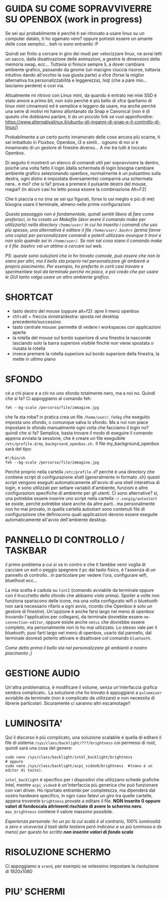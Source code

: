 # GUIDA SU COME SOPRAVVIVERRE SU OPENBOX (work in progress)

Se sei qui probabilmente è perchè ti sei ritrovato a usare linux su un computer datato, ti ho sgamato vero? oppure potresti essere un amante delle cose semplici... beh io sono entrambi :P

Quindi sei finito a cercare in giro dei modi per velocizzare linux, ne avrai letti un sacco, dalla disattivazione delle animazioni, a gestire le dimensioni della memoria swap, ecc... Tuttavia si finisce sempre lì, a dover cambiare ambiente grafico, passando da gnome (un macigno ciuccia risorse, tuttavia intuitivo dando all'occhio la sua giusta parte) a xfce (forse la miglior alternativa tra personalizzabilità e leggerezza), lxqt (che a pare mio... lasciamo perdere) e così via.

Attualmente mi ritrovo con Linux mint, da quando è entrato nei miei SSD è stato amore a primo bit, non solo perchè è più bello di xfce (parliamo di linux mint cinnamon) ed è semplice e leggero da usare, ma anche perchè una serie di motivi mi hanno allontanato da Snap e Canonical (non è di questo che dobbiamo parlare, ti do un piccolo link se vuoi approfondire: https://www.alternativalinux.it/ubuntu-gli-inganni-di-snap-e-il-controllo-di-linux/) 

Probabilmente a un certo punto innamorato delle cose ancora più scarne, ti sei imbattuto in Fluxbox, Openbox, i3 e simili... ognuno di noi si è innamorato di un gestore di finestre diverso... A me tra tutti è toccato Openbox.

Di seguito ti mostrerò un elenco di comandi utili per sopravvivere la dentro, poichè una volta fatto il login (dalla schermata di login bisogna cambiare ambiente grafico selezionando openbox, normalmente è un pulsantino sulla destra, ogni distro è impostata diversamente) comparirà una schermata nera.. e mo? che si fa? prova a premere il pulsante destro del mouse, magia!! 
(in alcuni casi ho letto possa essere la combinazione Alt+F2)

Che ti piaccia o no (ma se sei qui figurati, forse lo usi meglio e più di me) bisogna usare il terminale, almeno nelle prime configurazioni.

*Questo passaggio non è fondamentale, quindi sentiti libero di fare come preferisci, io ho creato un Makefile (devi avere il comando make per utilizzarlo) nella directory `/home/user/` in cui ho inserito i comandi che uso più spesso, una alternativa è editare il file `/home/user/.bashrc` (prima fanne una copia) per personalizzare comandi e poterli utilizzare ovunque ti trovi e non solo quando sei in `/home/user/`. 
Se non sai cosa siano il comando make e il file .bashrc vai un attimo a cercare sul web.*

*PS: queste sono suluzioni che io ho trovato comode, può essere che non lo siano per altri, ma il bello sta proprio nel personalizzare gli ambienti a proprio piacimento.
Per esempio, ho preferito in certi casi trovare e sperimentare tool da terminale perchè mi piace, e poi credo che per usare le GUI tanto valga usare un altro ambiente grafico*.

# SHORTCAT 
* tasto destro del mouse (oppure alt+f2): apre il menù openbox
* ctrl+alt + freccia sinistra/destra: sposta nel desktop precedente/successivo 
* tasto centrale mouse: permette di vedere i workspaces con applicazioni aperte
* la rotella del mouse sul bordo superiore di una finestra la nasconde lasciando solo la barra superiore visibile finchè non viene spostata o riusata la rotella
* invece premere la rotella superiore sul bordo superiore della finestra, la mette in ultimo piano 

# SFONDO
cè a chi piace e a chi no uno sfondo totalmente nero, ma a noi no. Quindi che si fa?
Ci appoggiamo al comando feh:
```
feh --bg-scale /percorso/file/immagine.jpg
```
che fa sta roba? in pratica crea un file `/home/user/.fehbg` che eseguito imposta uno sfondo, o comunque salva lo sfondo.
Ma a noi non piace impostare lo sfondo manualmente ogni volta che facciamo il login no? quindi che si fa?
Semplice, basta trovare il modo di eseguire il comando appena avviata la sessione, che è creare un file eseguibile `/etc/profile.d/my_background_openbox.sh.` Il file my_background_openbox sarà del tipo:
```
#!/bin/sh
feh --bg-scale /percorso/file/immagine.jpg
```
Perchè proprio nella cartella `/etc/profile.d`? perchè è una directory che contiene script di configurazione shell (generalmente in formato .sh) questi script vengono eseguiti automaticamente all'avvio di una shell interattiva di login, e sono utilizzati per settare variabili d'ambiente, funzioni e altre configurazioni specifiche di ambiente per gli utenti.
Ci sono alternative? si, una potrebbe essere inserire uno script nella cartella `~/.congig/autostart` se esiste, perchè potrebbe stare anche da altre parti.. ma personalmente non ho mai provato, in quella cartella autostart sono contenuti file di configurazione che definiscono quali applicazioni devono essere eseguite automaticamente all'avvio dell'ambiente desktop.

# PANNELLO DI CONTROLLO / TASKBAR
il primo problema a cui si va in contro e che ti farebbe venir voglia di cacciare un exit o peggio spegnere il pc dal tasto fisico, è l'assenza di un pannello di controllo.. in particolare per vedere l'ora, configurare wifi, bluethoot ecc... 

La mia scelta è caduta su `tint2` (comando avviabile da terminale oppure con il trucchetto dello sfondo che abbiamo visto prima).
Spoiler a volte non funziona spariscono delle icone, ma una volta configurato wifi o bluetooth non sarà necessario rifarlo a ogni avvio, ricordo che Openbox è solo un gestore di finestre). Un'opzione è anche farsi largo nel menù di openbox trovando l'applicativo per collegarsi, da terminale dovrebbe essere `nm-connection-editor`, oppure esiste anche `nmtui` che dovrebbe essere completo, ma personalmente non lo ho mai utilizzato. Lo stesso vale per il bluetooth, puoi farti largo nel menù di openbox, usarlo dal pannello, dal terminale dovresti poterlo attivare e disattivare col comando `bluetooth`.

*Come detto prima il bello sta nel personalizzare gli ambienti a nostro piacimento ;)*

# GESTIONE AUDIO
Un'altra problematica, è modificare il volume, senza un'interfaccia grafica sembra complicato..
La soluzione che ho trovato è appoggiarsi a `pulsemixer` avviabile da terminale (non è complicato da utilizzare) e non necessita di librerie particolari.
Sicuramente ci saranno altri escamotage!!

# LUMINOSITA' 
Qui il discorso è più complicato, una soluzione scalabile è quella di editare il file di sistema `/sys/class/backlight/???/brightness` coi permessi di root, quindi sarà una cosa del genere: 
```
sudo nano /sys/class/backlight/intel_backlight/brightness
# oppure
sudo nano /sys/class/backlight/acpi_video0/brightness  #(nano è un editor di testo).
```
`intel_backlight` è specifico per i dispositivi che utilizzano schede grafiche Intel, mentre `acpi_video0` è un'interfaccia più generica che può funzionare con vari driver.
Ho riportato entrambi per completezza, ma dipenderà dal vostro hardware specifico, in ogni caso fatevi un giro tra quelle cartelle, appena troverete `brightness` provate a editare il file. **NON inserite 0 oppure valori di fondoscala altrimenti rischiate di avere lo schermo nero**.
`max_brightness` contiene il valore massimo possibile.

*Esperienza personale:
ho un pc la cui scala è al contrario, 100% luminosità a zero e viceversa (i tasti della tastiera però indicano a sx più luminoso e dx meno) per questo ho scritto **non inserire valori di fondo scala***

# RISOLUZIONE SCHERMO
Ci appoggiamo a `xrand`, per esempio se volessimo impostare la risoluzione di 1920x1080

# PIU' SCHERMI
